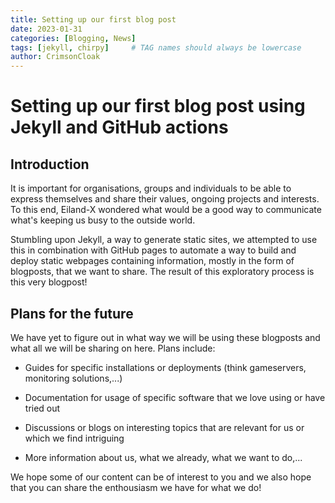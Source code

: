 ```yaml
---
title: Setting up our first blog post 
date: 2023-01-31 
categories: [Blogging, News]
tags: [jekyll, chirpy]     # TAG names should always be lowercase
author: CrimsonCloak
---
```


# Setting up our first blog post using Jekyll and GitHub actions

## Introduction 
It is important for organisations, groups and individuals to be able to express themselves and share their values, ongoing projects and interests. To this end, Eiland-X wondered what would be a good way to communicate what's keeping us busy to the outside world. 

Stumbling upon Jekyll, a way to generate static sites, we attempted to use this in combination with GitHub pages to automate a way to build and deploy static webpages containing information, mostly in the form of blogposts, that we want to share. The result of this exploratory process is this very blogpost!

## Plans for the future

We have yet to figure out in what way we will be using these blogposts and what all we will be sharing on here. Plans include:

-  Guides for specific installations or deployments (think gameservers, monitoring solutions,...)

- Documentation for usage of specific software that we love using or have tried out

- Discussions or blogs on interesting topics that are relevant for us or which we find intriguing

- More information about us, what we already, what we want to do,...

We hope some of our content can be of interest to you and we also hope that you can share the enthousiasm we have for what we do!



